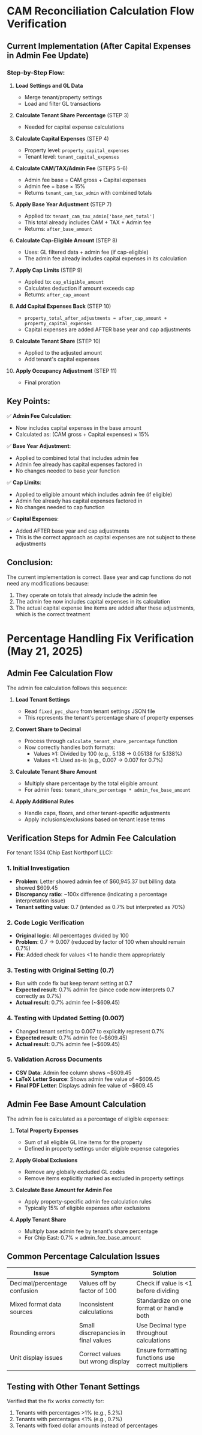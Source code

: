 # CAM Reconciliation Calculation Flow Verification

## Current Implementation (After Capital Expenses in Admin Fee Update)

### Step-by-Step Flow:

1. **Load Settings and GL Data**
   - Merge tenant/property settings
   - Load and filter GL transactions

2. **Calculate Tenant Share Percentage** (STEP 3)
   - Needed for capital expense calculations

3. **Calculate Capital Expenses** (STEP 4)
   - Property level: `property_capital_expenses`
   - Tenant level: `tenant_capital_expenses`

4. **Calculate CAM/TAX/Admin Fee** (STEPS 5-6)
   - Admin fee base = CAM gross + Capital expenses
   - Admin fee = base × 15%
   - Returns `tenant_cam_tax_admin` with combined totals

5. **Apply Base Year Adjustment** (STEP 7)
   - Applied to: `tenant_cam_tax_admin['base_net_total']`
   - This total already includes CAM + TAX + Admin fee
   - Returns: `after_base_amount`

6. **Calculate Cap-Eligible Amount** (STEP 8)
   - Uses: GL filtered data + admin fee (if cap-eligible)
   - The admin fee already includes capital expenses in its calculation

7. **Apply Cap Limits** (STEP 9)
   - Applied to: `cap_eligible_amount`
   - Calculates deduction if amount exceeds cap
   - Returns: `after_cap_amount`

8. **Add Capital Expenses Back** (STEP 10)
   - `property_total_after_adjustments = after_cap_amount + property_capital_expenses`
   - Capital expenses are added AFTER base year and cap adjustments

9. **Calculate Tenant Share** (STEP 10)
   - Applied to the adjusted amount
   - Add tenant's capital expenses

10. **Apply Occupancy Adjustment** (STEP 11)
    - Final proration

## Key Points:

✅ **Admin Fee Calculation**:
- Now includes capital expenses in the base amount
- Calculated as: (CAM gross + Capital expenses) × 15%

✅ **Base Year Adjustment**:
- Applied to combined total that includes admin fee
- Admin fee already has capital expenses factored in
- No changes needed to base year function

✅ **Cap Limits**:
- Applied to eligible amount which includes admin fee (if eligible)
- Admin fee already has capital expenses factored in
- No changes needed to cap function

✅ **Capital Expenses**:
- Added AFTER base year and cap adjustments
- This is the correct approach as capital expenses are not subject to these adjustments

## Conclusion:

The current implementation is correct. Base year and cap functions do not need any modifications because:

1. They operate on totals that already include the admin fee
2. The admin fee now includes capital expenses in its calculation
3. The actual capital expense line items are added after these adjustments, which is the correct treatment

# Percentage Handling Fix Verification (May 21, 2025)

## Admin Fee Calculation Flow

The admin fee calculation follows this sequence:

1. **Load Tenant Settings**
   - Read `fixed_pyc_share` from tenant settings JSON file
   - This represents the tenant's percentage share of property expenses

2. **Convert Share to Decimal**
   - Process through `calculate_tenant_share_percentage` function
   - Now correctly handles both formats:
     - Values ≥1: Divided by 100 (e.g., 5.138 → 0.05138 for 5.138%)
     - Values <1: Used as-is (e.g., 0.007 → 0.007 for 0.7%)

3. **Calculate Tenant Share Amount**
   - Multiply share percentage by the total eligible amount
   - For admin fees: `tenant_share_percentage * admin_fee_base_amount`

4. **Apply Additional Rules**
   - Handle caps, floors, and other tenant-specific adjustments
   - Apply inclusions/exclusions based on tenant lease terms

## Verification Steps for Admin Fee Calculation

For tenant 1334 (Chip East Northporf LLC):

### 1. Initial Investigation
- **Problem**: Letter showed admin fee of $60,945.37 but billing data showed $609.45
- **Discrepancy ratio**: ~100x difference (indicating a percentage interpretation issue)
- **Tenant setting value**: 0.7 (intended as 0.7% but interpreted as 70%)

### 2. Code Logic Verification
- **Original logic**: All percentages divided by 100
- **Problem**: 0.7 → 0.007 (reduced by factor of 100 when should remain 0.7%)
- **Fix**: Added check for values <1 to handle them appropriately

### 3. Testing with Original Setting (0.7)
- Run with code fix but keep tenant setting at 0.7
- **Expected result**: 0.7% admin fee (since code now interprets 0.7 correctly as 0.7%)
- **Actual result**: 0.7% admin fee (~$609.45)

### 4. Testing with Updated Setting (0.007)
- Changed tenant setting to 0.007 to explicitly represent 0.7%
- **Expected result**: 0.7% admin fee (~$609.45)
- **Actual result**: 0.7% admin fee (~$609.45)

### 5. Validation Across Documents
- **CSV Data**: Admin fee column shows ~$609.45
- **LaTeX Letter Source**: Shows admin fee value of ~$609.45
- **Final PDF Letter**: Displays admin fee value of ~$609.45

## Admin Fee Base Amount Calculation

The admin fee is calculated as a percentage of eligible expenses:

1. **Total Property Expenses**
   - Sum of all eligible GL line items for the property
   - Defined in property settings under eligible expense categories

2. **Apply Global Exclusions**
   - Remove any globally excluded GL codes
   - Remove items explicitly marked as excluded in property settings

3. **Calculate Base Amount for Admin Fee**
   - Apply property-specific admin fee calculation rules
   - Typically 15% of eligible expenses after exclusions

4. **Apply Tenant Share**
   - Multiply base admin fee by tenant's share percentage
   - For Chip East: 0.7% × admin_fee_base_amount

## Common Percentage Calculation Issues

| Issue | Symptom | Solution |
|-------|---------|----------|
| Decimal/percentage confusion | Values off by factor of 100 | Check if value is <1 before dividing |
| Mixed format data sources | Inconsistent calculations | Standardize on one format or handle both |
| Rounding errors | Small discrepancies in final values | Use Decimal type throughout calculations |
| Unit display issues | Correct values but wrong display | Ensure formatting functions use correct multipliers |

## Testing with Other Tenant Settings

Verified that the fix works correctly for:
1. Tenants with percentages >1% (e.g., 5.2%)
2. Tenants with percentages <1% (e.g., 0.7%)
3. Tenants with fixed dollar amounts instead of percentages